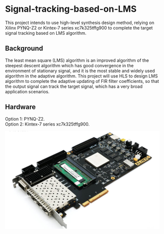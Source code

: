 # Signal-tracking-based-on-LMS
This project intends to use high-level synthesis design method, relying on Xilinx PYNQ-Z2 or Kintex-7 series xc7k325tffg900 to complete the target signal tracking based on LMS algorithm.
## Background
The least mean square (LMS) algorithm is an improved algorithm of the steepest descent algorithm which has good convergence in the environment of stationary signal, and it is the most stable and widely used algorithm in the adaptive algorithm. This project will use HLS to design LMS algorithm to complete the adaptive updating of FIR filter coefficients, so that the output signal can track the target signal, which has a very broad application scenarios.
## Hardware
Option 1: PYNQ-Z2.  
Option 2: Kintex-7 series xc7k325tffg900.  

![Image](https://github.com/rx978871284/Signal-tracking-based-on-LMS/blob/main/image/7k325t.png)
